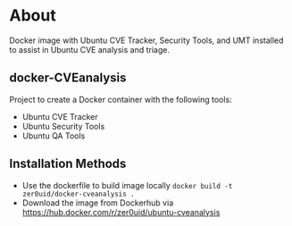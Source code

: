 # About
Docker image with Ubuntu CVE Tracker, Security Tools, and UMT installed to assist in Ubuntu CVE analysis and triage.

## docker-CVEanalysis
Project to create a Docker container with the following tools:

* Ubuntu CVE Tracker
* Ubuntu Security Tools
* Ubuntu QA Tools

## Installation Methods
* Use the dockerfile to build image locally
`docker build -t zer0uid/docker-cveanalysis .`
* Download the image from Dockerhub via https://hub.docker.com/r/zer0uid/ubuntu-cveanalysis
